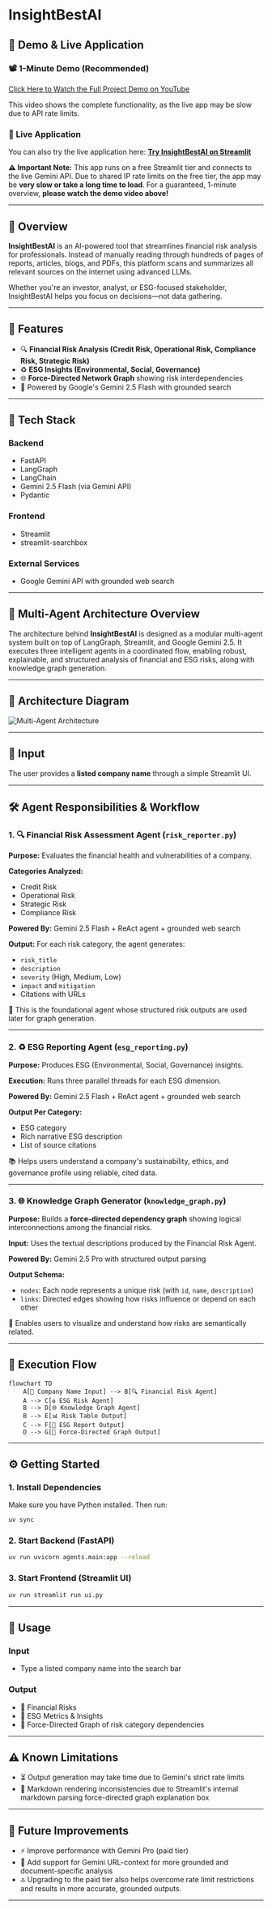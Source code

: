 # InsightBestAI


## 🚀 Demo & Live Application

### 📽️ 1-Minute Demo (Recommended)

<a href="https://youtu.be/zUURQq8JK6s" target="_blank">Click Here to Watch the Full Project Demo on YouTube</a>

This video shows the complete functionality, as the live app may be slow due to API rate limits.

### 🔗 Live Application

You can also try the live application here: [**Try InsightBestAI on Streamlit**](https://financial-risk-assessment-reporting-prthm2910.streamlit.app/)

**⚠️ Important Note:** This app runs on a free Streamlit tier and connects to the live Gemini API. Due to shared IP rate limits on the free tier, the app may be **very slow or take a long time to load**. For a guaranteed, 1-minute overview, **please watch the demo video above!**

---

## 📌 Overview

**InsightBestAI** is an AI-powered tool that streamlines financial risk analysis for professionals. Instead of manually reading through hundreds of pages of reports, articles, blogs, and PDFs, this platform scans and summarizes all relevant sources on the internet using advanced LLMs.

Whether you're an investor, analyst, or ESG-focused stakeholder, InsightBestAI helps you focus on decisions—not data gathering.


---

## 🚀 Features

* 🔍 **Financial Risk Analysis (Credit Risk, Operational Risk, Compliance Risk, Strategic Risk)**
* ♻️ **ESG Insights (Environmental, Social, Governance)**
* 🌐 **Force-Directed Network Graph** showing risk interdependencies
* 🧠 Powered by Google's Gemini 2.5 Flash with grounded search

---

## 🧱 Tech Stack

### Backend

* FastAPI
* LangGraph
* LangChain
* Gemini 2.5 Flash (via Gemini API)
* Pydantic

### Frontend

* Streamlit
* streamlit-searchbox

### External Services

* Google Gemini API with grounded web search

---

## 🧠 Multi-Agent Architecture Overview

The architecture behind **InsightBestAI** is designed as a modular multi-agent system built on top of LangGraph, Streamlit, and Google Gemini 2.5. It executes three intelligent agents in a coordinated flow, enabling robust, explainable, and structured analysis of financial and ESG risks, along with knowledge graph generation.

---
## 🔄 Architecture Diagram

![Multi-Agent Architecture](assets/workflow_graph.png)

---

## 🎯 Input

The user provides a **listed company name** through a simple Streamlit UI.

---

## 🛠️ Agent Responsibilities & Workflow

### 1. 🔍 Financial Risk Assessment Agent (`risk_reporter.py`)

**Purpose:** Evaluates the financial health and vulnerabilities of a company.

**Categories Analyzed:**

- Credit Risk
- Operational Risk
- Strategic Risk
- Compliance Risk

**Powered By:** Gemini 2.5 Flash + ReAct agent + grounded web search

**Output:** For each risk category, the agent generates:

- `risk_title`
- `description`
- `severity` (High, Medium, Low)
- `impact` and `mitigation`
- Citations with URLs

🧩 This is the foundational agent whose structured risk outputs are used later for graph generation.

---

### 2. ♻️ ESG Reporting Agent (`esg_reporting.py`)

**Purpose:** Produces ESG (Environmental, Social, Governance) insights.

**Execution:** Runs three parallel threads for each ESG dimension.

**Powered By:** Gemini 2.5 Flash + ReAct agent + grounded web search

**Output Per Category:**

- ESG category
- Rich narrative ESG description
- List of source citations

📚 Helps users understand a company's sustainability, ethics, and governance profile using reliable, cited data.

---

### 3. 🌐 Knowledge Graph Generator (`knowledge_graph.py`)

**Purpose:** Builds a **force-directed dependency graph** showing logical interconnections among the financial risks.

**Input:** Uses the textual descriptions produced by the Financial Risk Agent.

**Powered By:** Gemini 2.5 Pro with structured output parsing

**Output Schema:**

- `nodes`: Each node represents a unique risk (with `id`, `name`, `description`)
- `links`: Directed edges showing how risks influence or depend on each other

🔗 Enables users to visualize and understand how risks are semantically related.

---

## 🔄 Execution Flow

```mermaid
flowchart TD
    A[🏢 Company Name Input] --> B[🔍 Financial Risk Agent]
    A --> C[♻️ ESG Risk Agent]
    B --> D[🌐 Knowledge Graph Agent]
    B --> E[📊 Risk Table Output]
    C --> F[📘 ESG Report Output]
    D --> G[📡 Force-Directed Graph Output]
```


---

## ⚙️ Getting Started

### 1. Install Dependencies

Make sure you have Python installed. Then run:

```bash
uv sync  
```

### 2. Start Backend (FastAPI)

```bash
uv run uvicorn agents.main:app --reload
```

### 3. Start Frontend (Streamlit UI)

```bash
uv run streamlit run ui.py
```

---

## 🔧 Usage

### Input

* Type a listed company name into the search bar

### Output

* 🔹 Financial Risks
* 🔹 ESG Metrics & Insights
* 🔹 Force-Directed Graph of risk category dependencies

---

## ⚠️ Known Limitations

* ⏳ Output generation may take time due to Gemini's strict rate limits
* 🧾 Markdown rendering inconsistencies due to  Streamlit's internal markdown parsing force-directed graph explanation box

---

## 🧭 Future Improvements

* ⚡ Improve performance with Gemini Pro (paid tier)
* 🔗 Add support for Gemini URL-context for more grounded and document-specific analysis  
* 🔝 Upgrading to the paid tier also helps overcome rate limit restrictions and results in more accurate, grounded outputs.

---
